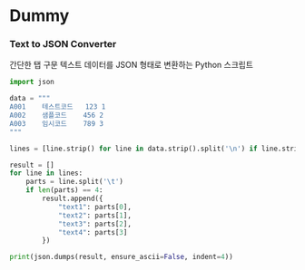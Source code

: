# Dummy


### Text to JSON Converter


 간단한 탭 구문 텍스트 데이터를 JSON 형태로 변환하는 Python 스크립트

```python
import json

data = """
A001	테스트코드	123	1
A002	샘플코드	456	2
A003	임시코드	789	3
"""

lines = [line.strip() for line in data.strip().split('\n') if line.strip()]

result = []
for line in lines:
    parts = line.split('\t')
    if len(parts) == 4:
        result.append({
            "text1": parts[0],
            "text2": parts[1],
            "text3": parts[2],
            "text4": parts[3]
        })

print(json.dumps(result, ensure_ascii=False, indent=4))
